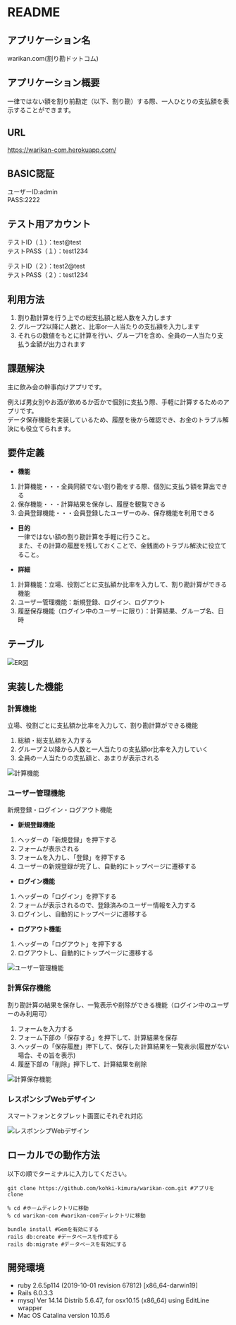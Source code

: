 # README


## アプリケーション名
warikan.com(割り勘ドットコム)

## アプリケーション概要
一律ではない額を割り前勘定（以下、割り勘）する際、一人ひとりの支払額を表示することができます。

## URL
https://warikan-com.herokuapp.com/

## BASIC認証
ユーザーID:admin  
PASS:2222

## テスト用アカウント
テストID（１）：test@test  
テストPASS（１）：test1234

テストID（２）：test2@test  
テストPASS（２）：test1234

## 利用方法

1. 割り勘計算を行う上での総支払額と総人数を入力します
1. グループ2以降に人数と、比率or一人当たりの支払額を入力します
1. それらの数値をもとに計算を行い、グループ1を含め、全員の一人当たり支払う金額が出力されます

## 課題解決

主に飲み会の幹事向けアプリです。

例えば男女別やお酒が飲めるか否かで個別に支払う際、手軽に計算するためのアプリです。  
データ保存機能を実装しているため、履歴を後から確認でき、お金のトラブル解決にも役立てられます。

## 要件定義

* **機能**  
1. 計算機能・・・全員同額でない割り勘をする際、個別に支払う額を算出できる
1. 保存機能・・・計算結果を保存し、履歴を観覧できる
1. 会員登録機能・・・会員登録したユーザーのみ、保存機能を利用できる

* **目的**  
一律ではない額の割り勘計算を手軽に行うこと。  
また、その計算の履歴を残しておくことで、金銭面のトラブル解決に役立てること。

* **詳細**  
1. 計算機能：立場、役割ごとに支払額か比率を入力して、割り勘計算ができる機能  
1. ユーザー管理機能：新規登録、ログイン、ログアウト  
1. 履歴保存機能（ログイン中のユーザーに限り）：計算結果、グループ名、日時

## テーブル

![ER図](https://user-images.githubusercontent.com/70509887/95564074-3b687280-0a59-11eb-871a-3606ce9daf35.png)

## 実装した機能
### **計算機能**  
立場、役割ごとに支払額か比率を入力して、割り勘計算ができる機能  
1. 総額・総支払額を入力する  
1. グループ２以降から人数と一人当たりの支払額or比率を入力していく  
1. 全員の一人当たりの支払額と、あまりが表示される

![計算機能](https://user-images.githubusercontent.com/70509887/97251586-83eea100-184b-11eb-8f7e-6504391c520a.gif)

### **ユーザー管理機能**  
新規登録・ログイン・ログアウト機能

* **新規登録機能**  
1. ヘッダーの「新規登録」を押下する  
1. フォームが表示される  
1. フォームを入力し、「登録」を押下する  
1. ユーザーの新規登録が完了し、自動的にトップページに遷移する  

* **ログイン機能**  
1. ヘッダーの「ログイン」を押下する  
1. フォームが表示されるので、登録済みのユーザー情報を入力する  
1. ログインし、自動的にトップページに遷移する  

* **ログアウト機能**  
1. ヘッダーの「ログアウト」を押下する  
1. ログアウトし、自動的にトップページに遷移する  


![ユーザー管理機能](https://user-images.githubusercontent.com/70509887/97251598-881abe80-184b-11eb-9fb2-a68c2edf0b72.gif)

### **計算保存機能**  
割り勘計算の結果を保存し、一覧表示や削除ができる機能（ログイン中のユーザーのみ利用可）
1. フォームを入力する  
1. フォーム下部の「保存する」を押下して、計算結果を保存
1. ヘッダーの「保存履歴」押下して、保存した計算結果を一覧表示(履歴がない場合、その旨を表示)
1. 履歴下部の「削除」押下して、計算結果を削除


![計算保存機能](https://user-images.githubusercontent.com/70509887/99079475-5ce1ee80-2603-11eb-8801-b54938ec16fe.gif)

### **レスポンシブWebデザイン**  
スマートフォンとタブレット画面にそれぞれ対応


![レスポンシブWebデザイン](https://user-images.githubusercontent.com/70509887/97251639-99fc6180-184b-11eb-800e-03462b93044e.gif)

## ローカルでの動作方法

以下の順でターミナルに入力してください。

```
git clone https://github.com/kohki-kimura/warikan-com.git #アプリをclone

% cd #ホームディレクトリに移動
% cd warikan-com #warikan-comディレクトリに移動

bundle install #Gemを有効にする
rails db:create #データベースを作成する
rails db:migrate #データベースを有効にする
```

## 開発環境
* ruby 2.6.5p114 (2019-10-01 revision 67812) [x86_64-darwin19]
* Rails 6.0.3.3
* mysql  Ver 14.14 Distrib 5.6.47, for osx10.15 (x86_64) using  EditLine wrapper
* Mac OS Catalina version 10.15.6

